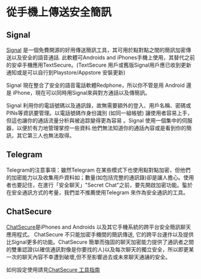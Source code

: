 [Title]: # (在手機安全傳送線上簡訊)
[Order]: # (2)

# 從手機上傳送安全簡訊

## Signal

[Signal](https://play.google.com/store/apps/details?id=org.thoughtcrime.securesms) 是一個免費開源的好用傳送簡訊工具，其可用於點對點之間的簡訊加密傳送以及安全的語音通話. 此軟體可Androids and iPhones手機上使用，其替代之前的安卓手機應用TextSecure。(TextSecure 用戶或舊版Signal用戶應已收到更新通知或是可以自行到Playstore/Appstore 安裝更新)

Signal 現在整合了安全的語音電話軟體Redphone，所以你不管是用 Android 還是 iPhone，現在可以同時用Signal來與對方通話以及傳簡訊。

Signal 利用你的電話號碼以及通訊錄，故無需要額外的登入、用戶名稱、密碼或PINs等資訊要管理。以電話號碼作身份識別 (如同一組帳號) 讓使用者容易上手，但這也讓你的通話流量分析與被追踪變得更為容易 。Signal 使用一個集中的伺服器，以便於有力地管理掌控一些資料.他們無法知道你的通話內容或是看到你的簡訊，其它第三人也無法取得。

## Telegram
Telegram的注意事項：雖然Telegram 在某些模式下也使用點對點加密，但他們的加密能力以及收集用戶資料如；數量(如包括完整的通訊錄)卻是讓人擔心。使用者也要記住，在進行「安全聊天」"Secret Chat"之前，要先開啟加密功能。鍳於在安全通訊方式的考量，我們並不推薦使用Telegram 來作為安全通訊的工具。

## ChatSecure
[ChatSecure](https://chatsecure.org/)是iPhones and Androids 以及其它手機系統的跨平台安全簡訊聊天應用程式。 ChatSecure 不只能加密手機間的簡訊傳送, 它的跨平台運作以及提供比Signal更多的功能。ChatSecure 簡單而強固的聊天加密能力提供了通訊者之間的雙重認證(以確信通訊對像是你要找的人)以及每次聊天的獨立安全，所以即更某一次的聊天內容不幸遭到破壞,但不至影響過去或未來聊天通誦的安全。

如何設定使用請見[ChatSecure 工具指南](umbrella://lesson/chatsecure)
